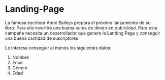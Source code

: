 # Landing-Page

La famosa escritora Anne Baileys prepara el próximo lanzamiento de su libro. Para ello invertirá una buena suma de dinero en publicidad. Para esta campaña necesita un desarrollador que genere la Landing Page y conseguir una buena cantidad de suscriptores 

Le interesa conseguir al menos los siguientes datos:

1. Nombre
2. Email
3. Género
4. Edad